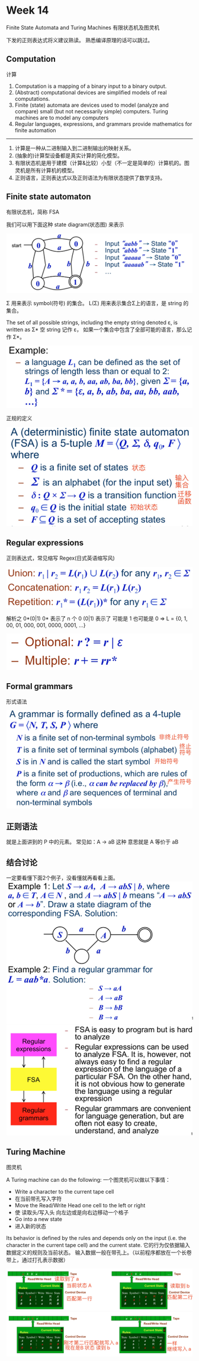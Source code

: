 # Week 14
Finite State Automata and  Turing Machines
有限状态机及图灵机

下发的正则表达式将义建议熟读。
熟悉编译原理的话可以跳过。

## Computation
计算

1. Computation is a mapping of a binary input to a binary output.
2. (Abstract) computational devices are simplified models of real computations. 
3. Finite (state) automata are devices used to model (analyze and compare)  small  (but not necessarily simple) computers. Turing machines are to model any computers
4. Regular languages, expressions, and grammars provide mathematics for finite automation

-------

1. 计算是一种从二进制输入到二进制输出的映射关系。
2. (抽象的)计算型设备都是真实计算的简化模型。
3. 有限状态机是用于建模（计算&比较）小型（不一定是简单的）计算机的。图灵机是所有计算机的模型。
4. 正则语言，正则表达式以及正则语法为有限状态提供了数学支持。

## Finite state automaton
有限状态机，简称 FSA

我们可以用下面这种 state diagram(状态图) 来表示

![](media/15164378863376/15164386699553.jpg)

Σ 用来表示 symbol(符号) 的集合。
L(Σ) 用来表示集合Σ上的语言，是 string 的集合。

The set of all possible strings, including the empty string denoted ε, is written as Σ*
空 string 记作 ε，
如果一个集合中包含了全部可能的语言，那么记作 Σ*。

![](media/15164378863376/15164389332126.jpg)

正规的定义

![](media/15164378863376/15164392149501.jpg)

## Regular expressions
正则表达式，常见缩写 Regex(日式英语缩写风)

![](media/15164378863376/15164393810962.jpg)

解析之 0\*(0|1)
0\* 表示了 n 个 0
(0|1) 表示了 可能是 1 也可能是 0
=> L = {0, 1, 00, 01, 000, 001, 0000, 0001, ...}

![](media/15164378863376/15164396651329.jpg)

## Formal grammars
形式语法

![](media/15164378863376/15164404265001.jpg)


## 正则语法
就是上面讲到的 P 中的元素。
常见如：A → aB 这种
意思就是 A 等价于 aB

## 结合讨论
一定要看懂下面2个例子，没看懂就再看看上面。
![](media/15164378863376/15164405087743.jpg)
![](media/15164378863376/15164408074668.jpg)

## Turing Machine
图灵机

A Turing machine can do the following:
一个图灵机可以做以下事情：

- Write a character to the current tape cell
- 在当前带孔写入字符
- Move the Read/Write Head one cell to the left or right
- 使 读取头/写入头 向左边或是向右边移动一个格子
- Go into a new state
- 进入新的状态

Its behavior is defined by the rules and depends only on the input (i.e. the character in the current
tape cell) and the current state.
它的行为仅依据输入数据定义的规则及当前状态。
输入数据一般在带孔上。（以前程序都放在一个长卷带上，通过打孔表示数据）

![](media/15164378863376/15164412976380.jpg)
![](media/15164378863376/15164414265192.jpg)


